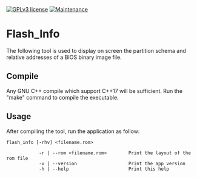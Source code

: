 [![GPLv3 license](https://img.shields.io/badge/License-GPLv3-blue.svg)](http://perso.crans.org/besson/LICENSE.html) [![Maintenance](https://img.shields.io/badge/Maintained%3F-yes-green.svg)](https://GitHub.com/Naereen/StrapDown.js/graphs/commit-activity)

# Flash_Info

The following tool is used to display on screen the partition schema and relative addresses of a BIOS binary image file.

## Compile

Any GNU C++ compile which support C++17 will be sufficient. Run the "make" command to compile the executable.

## Usage

After compiling the tool, run the application as follow: 

```
flash_info [-rhv] <filename.rom>

            -r | --rom <filename.rom>        Print the layout of the rom file
            -v | --version                   Print the app version
            -h | --help                      Print this help
```
